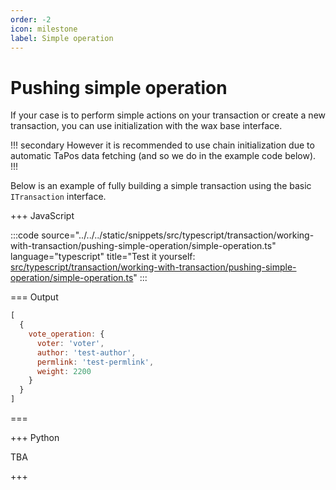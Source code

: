```yaml
---
order: -2
icon: milestone
label: Simple operation
---
```


# Pushing simple operation

If your case is to perform simple actions on your transaction or create a new transaction, you can use initialization with the wax base interface.

!!! secondary
However it is recommended to use chain initialization due to automatic TaPos data fetching (and so we do in the example code below).
!!!

Below is an example of fully building a simple transaction using the basic `ITransaction` interface.

+++ JavaScript

:::code source="../../../static/snippets/src/typescript/transaction/working-with-transaction/pushing-simple-operation/simple-operation.ts" language="typescript" title="Test it yourself: [src/typescript/transaction/working-with-transaction/pushing-simple-operation/simple-operation.ts](https://stackblitz.com/github/openhive-network/wax-doc-snippets?file=src%2Ftypescript%2Ftransaction%2Fworking-with-transaction%2Fpushing-simple-operation%2Fsimple-operation.ts&startScript=test-transaction-working-with-transaction-simple-operation)" :::

=== Output

```javascript
[
  {
    vote_operation: {
      voter: 'voter',
      author: 'test-author',
      permlink: 'test-permlink',
      weight: 2200
    }
  }
]
```

===

+++ Python

TBA

+++
